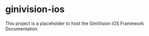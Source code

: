 ginivision-ios
==============

This project is a placeholder to host the GiniVision iOS Framework Documentation.
